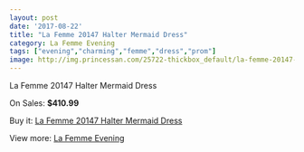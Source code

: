 ```yaml
---
layout: post
date: '2017-08-22'
title: "La Femme 20147 Halter Mermaid Dress"
category: La Femme Evening
tags: ["evening","charming","femme","dress","prom"]
image: http://img.princessan.com/25722-thickbox_default/la-femme-20147-halter-mermaid-dress.jpg
---
```

La Femme 20147 Halter Mermaid Dress

On Sales: **$410.99**
<a href="https://www.princessan.com/en/la-femme-evening/11786-la-femme-20147-halter-mermaid-dress.html"><amp-img layout="responsive" width="600" height="600" src="//img.princessan.com/25722-thickbox_default/la-femme-20147-halter-mermaid-dress.jpg" alt="La Femme 20147 Halter Mermaid Dress 0" /></a>

Buy it: [La Femme 20147 Halter Mermaid Dress](https://www.princessan.com/en/la-femme-evening/11786-la-femme-20147-halter-mermaid-dress.html "La Femme 20147 Halter Mermaid Dress")

View more: [La Femme Evening](https://www.princessan.com/en/29-la-femme-evening "La Femme Evening")